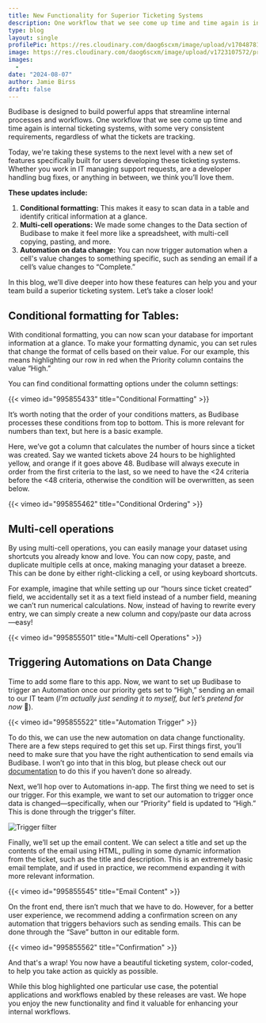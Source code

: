 ```yaml
---
title: New Functionality for Superior Ticketing Systems
description: One workflow that we see come up time and time again is internal ticketing systems, with some very consistent requirements, regardless of what the tickets are tracking. Today, we're taking these systems to the next level with a new set of features.
type: blog
layout: single
profilePic: https://res.cloudinary.com/daog6scxm/image/upload/v1704878154/Photos/headshot_aw4uce.png
image: https://res.cloudinary.com/daog6scxm/image/upload/v1723107572/product-marketing-images/Ticketing%20workflow/Ticketing_hero_image_rjbzop.webp
images:
  - 
date: "2024-08-07"
author: Jamie Birss
draft: false
---
```

Budibase is designed to build powerful apps that streamline internal processes and workflows. One workflow that we see come up time and time again is internal ticketing systems, with some very consistent requirements, regardless of what the tickets are tracking. 

Today, we're taking these systems to the next level with a new set of features specifically built for users developing these ticketing systems. Whether you work in IT managing support requests, are a developer handling bug fixes, or anything in between, we think you’ll love them.

**These updates include:**

1. **Conditional formatting:** This makes it easy to scan data in a table and identify critical information at a‍‍‍ glance. 
2. **Multi-cell operations:** We made some changes to the Data section of Budibase to make it feel more like a spreadsheet, with multi-cell copying, pasting, and more. 
3. **Automation on data change:** You can now trigger automation when a cell's value changes to something specific, such as sending an email if a cell’s value changes to “Complete.” 

In this blog, we’ll dive deeper into how these features can help you and your team build a superior ticketing system. Let’s take a closer look! 

## Conditional formatting for Tables:
With conditional formatting, you can now scan your database for important information at a glance. To make your formatting dynamic, you can set rules that change the format of cells based on their value. For our example, this means highlighting our row in red when the Priority column contains the value “High.”

You can find conditional formatting options under the column settings:

{{< vimeo id="995855433" title="Conditional Formatting" >}}

It’s worth noting that the order of your conditions matters, as Budibase processes these conditions from top to bottom. This is more relevant for numbers than text, but here is a basic example. 

Here, we’ve got a column that calculates the number of hours since a ticket was created. Say we wanted tickets above 24 hours to be highlighted yellow, and orange if it goes above 48. Budibase will always execute in order from the first criteria to the last, so we need to have the <24 criteria before the <48 criteria, otherwise the condition will be overwritten, as seen below.

{{< vimeo id="995855462" title="Conditional Ordering" >}}

## Multi-cell operations
By using multi-cell operations, you can easily manage your dataset using shortcuts you already know and love. You can now copy, paste, and duplicate multiple cells at once, making managing your dataset a breeze. This can be done by either right-clicking a cell, or using keyboard shortcuts.  

For example, imagine that while setting up our “hours since ticket created” field, we accidentally set it as a text field instead of a number field, meaning we can’t run numerical calculations. Now, instead of having to rewrite every entry, we can simply create a new column and copy/paste our data across—easy!

{{< vimeo id="995855501" title="Multi-cell Operations" >}}
 

## Triggering Automations on Data Change
Time to add some flare to this app. Now, we want to set up Budibase to trigger an Automation once our priority gets set to “High,” sending an email to our IT team (*I’m actually just sending it to myself, but let’s pretend for now* 🤫).

{{< vimeo id="995855522" title="Automation Trigger" >}}

To do this, we can use the new automation on data change functionality. There are a few steps required to get this set up. First things first, you’ll need to make sure that you have the right authentication to send emails via Budibase. I won’t go into that in this blog, but please check out our [documentation](https://docs.budibase.com/docs/email) to do this if you haven’t done so already. 

Next, we’ll hop over to Automations in-app. The first thing we need to set is our trigger. For this example, we want to set our automation to trigger once data is changed—specifically, when our “Priority” field is updated to “High.” This is done through the trigger's filter. 

![Trigger filter](https://res.cloudinary.com/daog6scxm/image/upload/v1723043531/product-marketing-images/Ticketing%20workflow/trigger-filter.png)

Finally, we’ll set up the email content. We can select a title and set up the contents of the email using HTML, pulling in some dynamic information from the ticket, such as the title and description. This is an extremely basic email template, and if used in practice, we recommend expanding it with more relevant information. 

{{< vimeo id="995855545" title="Email Content" >}}

On the front end, there isn’t much that we have to do. However, for a better user experience, we recommend adding a confirmation screen on any automation that triggers behaviors such as sending emails. This can be done through the “Save” button in our editable form. 

{{< vimeo id="995855562" title="Confirmation" >}}

And that's a wrap! You now have a beautiful ticketing system, color-coded, to help you take action as quickly as possible. 

While this blog highlighted one particular use case, the potential applications and workflows enabled by these releases are vast. We hope you enjoy the new functionality and find it valuable for enhancing your internal workflows.